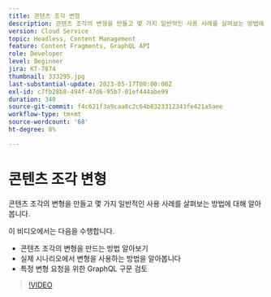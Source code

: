```yaml
---
title: 콘텐츠 조각 변형
description: 콘텐츠 조각의 변형을 만들고 몇 가지 일반적인 사용 사례를 살펴보는 방법에 대해 알아봅니다.
version: Cloud Service
topic: Headless, Content Management
feature: Content Fragments, GraphQL API
role: Developer
level: Beginner
jira: KT-7874
thumbnail: 333295.jpg
last-substantial-update: 2023-05-17T00:00:00Z
exl-id: c7fb28b8-494f-47d6-95b7-01ef444abe99
duration: 340
source-git-commit: f4c621f3a9caa8c2c64b8323312343fe421a5aee
workflow-type: tm+mt
source-wordcount: '68'
ht-degree: 8%

---
```


# 콘텐츠 조각 변형

콘텐츠 조각의 변형을 만들고 몇 가지 일반적인 사용 사례를 살펴보는 방법에 대해 알아봅니다.

이 비디오에서는 다음을 수행합니다.

+ 콘텐츠 조각의 변형을 만드는 방법 알아보기
+ 실제 시나리오에서 변형을 사용하는 방법을 알아봅니다
+ 특정 변형 요청을 위한 GraphQL 구문 검토

>[!VIDEO](https://video.tv.adobe.com/v/333295?quality=12&learn=on)


